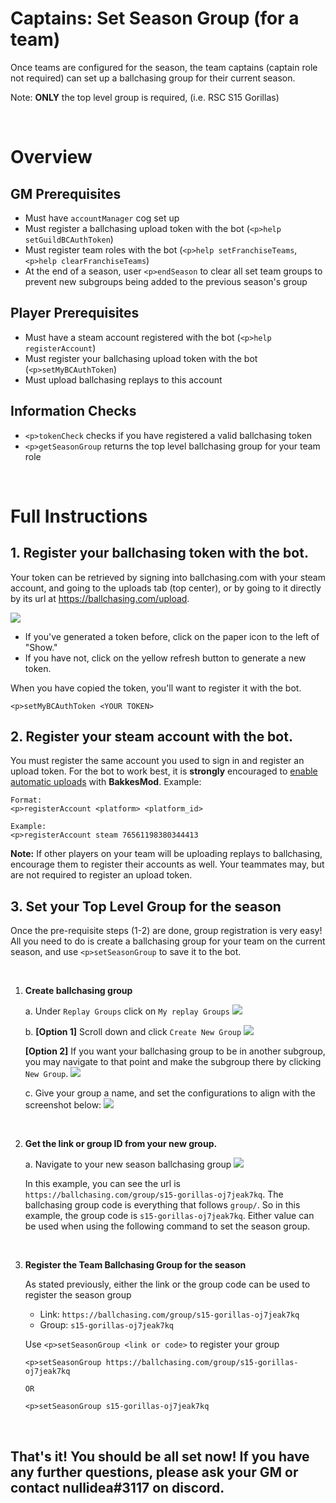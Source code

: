 # Captains: Set Season Group (for a team)

Once teams are configured for the season, the team captains (captain role not required) can set up a ballchasing group for their current season.

Note: **ONLY** the top level group is required, (i.e. RSC S15 Gorillas)

<br>

# Overview

## GM Prerequisites
- Must have `accountManager` cog set up
- Must register a ballchasing upload token with the bot (`<p>help setGuildBCAuthToken`)
- Must register team roles with the bot (`<p>help setFranchiseTeams`, `<p>help clearFranchiseTeams`)
- At the end of a season, user `<p>endSeason` to clear all set team groups to prevent new subgroups being added to the previous season's group

## Player Prerequisites
- Must have a steam account registered with the bot (`<p>help registerAccount`)
- Must register your ballchasing upload token with the bot (`<p>setMyBCAuthToken`)
- Must upload ballchasing replays to this account

## Information Checks
- `<p>tokenCheck` checks if you have registered a valid ballchasing token
- `<p>getSeasonGroup` returns the top level ballchasing group for your team role

<br>

# Full Instructions

## 1. Register your ballchasing token with the bot.

Your token can be retrieved by signing into ballchasing.com with your steam account, and going to the uploads tab (top center), or by going to it directly by its url at https://ballchasing.com/upload.

![](https://media.discordapp.net/attachments/741758967260250213/1019695110826504242/unknown.png?width=2251&height=553)

- If you've generated a token before, click on the paper icon to the left of "Show."
- If you have not, click on the yellow refresh button to generate a new token.

When you have copied the token, you'll want to register it with the bot.

```
<p>setMyBCAuthToken <YOUR TOKEN>
```

## 2. Register your steam account with the bot.
You must register the same account you used to sign in and register an upload token. For the bot to work best, it is **strongly** encouraged to [enable automatic uploads](https://ballchasing.com/doc/faq#upload) with **BakkesMod**. Example:
        
    Format:
    <p>registerAccount <platform> <platform_id>

    Example:
    <p>registerAccount steam 76561198380344413

**Note:** If other players on your team will be uploading replays to ballchasing, encourage them to register their accounts as well. Your teammates may, but are not required to register an upload token.

## 3. Set your Top Level Group for the season

Once the pre-requisite steps (1-2) are done, group registration is very easy! All you need to do is create a ballchasing group for your team on the current season, and use `<p>setSeasonGroup` to save it to the bot.

<br>

1. **Create ballchasing group**

    a. Under `Replay Groups` click on `My replay Groups`
    ![](https://cdn.discordapp.com/attachments/741758967260250213/1019698623174422628/unknown.png)

    b. **[Option 1]** Scroll down and click `Create New Group`
    ![](https://cdn.discordapp.com/attachments/741758967260250213/1019699256958918708/unknown.png)

    **[Option 2]** If you want your ballchasing group to be in another subgroup, you may navigate to that point and make the subgroup there by clicking `New Group`.
    ![](https://media.discordapp.net/attachments/741758967260250213/1019700329207574729/unknown.png)

    c. Give your group a name, and set the configurations to align with the screenshot below:
    ![](https://cdn.discordapp.com/attachments/741758967260250213/1019699889791316118/unknown.png)

<br>

2. **Get the link or group ID from your new group.**

    a. Navigate to your new season ballchasing group
    ![](https://cdn.discordapp.com/attachments/741758967260250213/1019701372314198067/unknown.png)

    In this example, you can see the url is `https://ballchasing.com/group/s15-gorillas-oj7jeak7kq`. The ballchasing group code is everything that follows `group/`. So in this example, the group code is `s15-gorillas-oj7jeak7kq`. Either value can be used when using the following command to set the season group.

<br>

3. **Register the Team Ballchasing Group for the season**

    As stated previously, either the link or the group code can be used to register the season group

    - Link: `https://ballchasing.com/group/s15-gorillas-oj7jeak7kq`
    - Group: `s15-gorillas-oj7jeak7kq`

    Use `<p>setSeasonGroup <link or code>` to register your group

    ```
    <p>setSeasonGroup https://ballchasing.com/group/s15-gorillas-oj7jeak7kq

    OR

    <p>setSeasonGroup s15-gorillas-oj7jeak7kq
    ```

<br>

## That's it! You should be all set now! If you have any further questions, please ask your GM or contact nullidea#3117 on discord.

